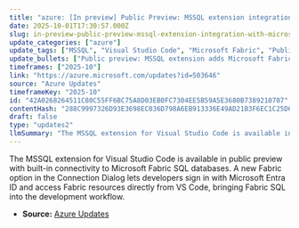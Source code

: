```yaml
---
title: "azure: [In preview] Public Preview: MSSQL extension integration with Microsoft Fabric"
date: 2025-10-01T17:30:57.000Z
slug: in-preview-public-preview-mssql-extension-integration-with-microsoft-fabric
update_categories: ["azure"]
update_tags: ["MSSQL", "Visual Studio Code", "Microsoft Fabric", "Public Preview", "Microsoft Entra ID", "Connectivity", "SQL"]
update_bullets: ["Public preview: MSSQL extension adds Microsoft Fabric connectivity for VS Code.", "New Fabric option appears in the extension's Connection Dialog.", "Sign in using Microsoft Entra ID to authenticate to Fabric.", "Browse and access Fabric SQL database resources directly from VS Code.", "Purpose: integrate Fabric SQL into developers' existing development workflows."]
timeframes: ["2025-10"]
link: "https://azure.microsoft.com/updates?id=503646"
source: "Azure Updates"
timeframeKey: "2025-10"
id: "42A0268264511C80C55FF6BC75A8D03EB0FC7304EE5B59A5E3680B7389210707"
contentHash: "288C9997326D93E3698EC036D798A6EB913336E49AD21B3F6EC1C25D6223071E"
draft: false
type: "updates2"
llmSummary: "The MSSQL extension for Visual Studio Code is available in public preview with built-in connectivity to Microsoft Fabric SQL databases. A new Fabric option in the Connection Dialog lets developers sign in with Microsoft Entra ID and access Fabric resources directly from VS Code, bringing Fabric SQL into the development workflow."
---
```


The MSSQL extension for Visual Studio Code is available in public preview with built-in connectivity to Microsoft Fabric SQL databases. A new Fabric option in the Connection Dialog lets developers sign in with Microsoft Entra ID and access Fabric resources directly from VS Code, bringing Fabric SQL into the development workflow.

- **Source:** [Azure Updates](https://azure.microsoft.com/updates?id=503646)
